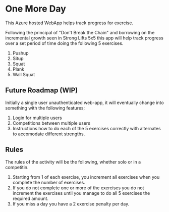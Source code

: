# One More Day
This Azure hosted WebApp helps track progress for exercise.

Following the principal of "Don't Break the Chain" and borrowing on the incremental growth seen in Strong Lifts 5x5 this app will help track progress over a set period of time doing the following 5 exercises.

1. Pushup
2. Situp
3. Squat
4. Plank
5. Wall Squat

## Future Roadmap (WIP)

Initially a single user unauthenticated web-app, it will eventually change into something with the following features;

1. Login for multiple users
2. Competitions between multiple users
3. Instructions how to do each of the 5 exercises correctly with alternates to accomodate different strengths.

## Rules
The rules of the activity will be the following, whether solo or in a competitin.

1. Starting from 1 of each exercise, you increment all exercises when you complete the number of exercises.
2. If you do not complete one or more of the exercises you do not increment the exercises until you manage to do all 5 exercises the required amount.
3. If you miss a day you have a 2 exercise penalty per day.

